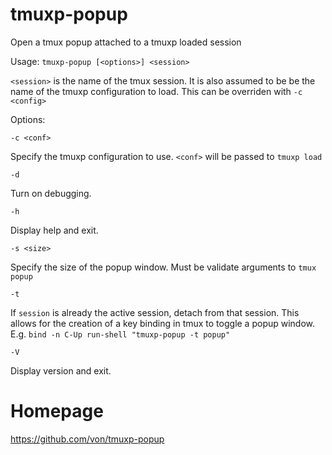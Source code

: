# tmuxp-popup
Open a tmux popup attached to a tmuxp loaded session

Usage: `tmuxp-popup [<options>] <session>`

`<session>` is the name of the tmux session. It is also assumed to be be the name
of the tmuxp configuration to load. This can be overriden with `-c <config>`

Options:

`-c <conf>`

Specify the tmuxp configuration to use. `<conf>` will be passed to `tmuxp load`

`-d`

Turn on debugging.

`-h`

Display help and exit.

`-s <size>`

Specify the size of the popup window. Must be validate arguments to `tmux popup`

`-t`

If `session` is already the active session, detach from that session.
This allows for the creation of a key binding in tmux to toggle
a popup window. E.g. `bind -n C-Up run-shell "tmuxp-popup -t popup"`

`-V`

Display version and exit.

# Homepage

https://github.com/von/tmuxp-popup

